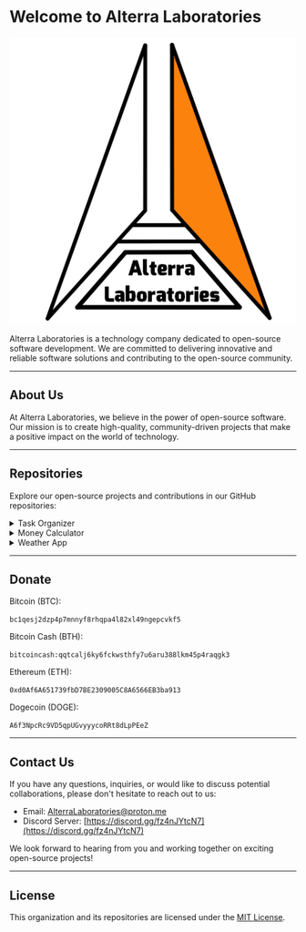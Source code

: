 # Welcome to Alterra Laboratories

<div align="center">  
  <img src="https://raw.githubusercontent.com/AlterraLaboratories/.github/main/logo.png"/>  
</div>

Alterra Laboratories is a technology company dedicated to open-source software development. We are committed to delivering innovative and reliable software solutions and contributing to the open-source community.

---

## About Us

At Alterra Laboratories, we believe in the power of open-source software. Our mission is to create high-quality, community-driven projects that make a positive impact on the world of technology.

---

## Repositories

Explore our open-source projects and contributions in our GitHub repositories:

<details>
<summary>Task Organizer</summary>
<p>

- Description: The Task Organizer is a simple command-line application that allows you to manage and organize your tasks.
- Technologies: Python, Visual Studio Code.
- Contributors: MikoInSpace.

</p>
</details>

<details>
<summary>Money Calculator</summary>
<p>

- Description: A simple Python program that calculates the total amount of money in Euros (€) based on user input for different denominations of Euro bills and coins.
- Technologies: Python, Visual Studio Code.
- Contributors: MikoInSpace.

</p>
</details>

<details>
<summary>Weather App</summary>
<p>

- Description: A Python program that retrieves and displays weather information from the weatherapi.com API based on user input.
- Technologies: Python, Visual Studio Code, weatherapi.com.
- Contributors: MikoInSpace.

</p>
</details>

---

## Donate

Bitcoin (BTC): 

```bc1qesj2dzp4p7mnnyf8rhqpa4l82xl49ngepcvkf5```

Bitcoin Cash (BTH):

```bitcoincash:qqtcalj6ky6fckwsthfy7u6aru388lkm45p4raqgk3```

Ethereum (ETH): 

```0xd0Af6A651739fbD7BE2309005C8A6566EB3ba913```

Dogecoin (DOGE): 

```A6f3NpcRc9VD5qpUGvyyycoRRt8dLpPEeZ```

---

## Contact Us

If you have any questions, inquiries, or would like to discuss potential collaborations, please don't hesitate to reach out to us:

- Email: AlterraLaboratories@proton.me
- Discord Server: [https://discord.gg/fz4nJYtcN7](https://discord.gg/fz4nJYtcN7)

We look forward to hearing from you and working together on exciting open-source projects!

---

## License

This organization and its repositories are licensed under the [MIT License](LICENSE).
